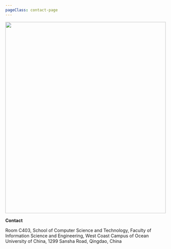 ```yaml
---
pageClass: contact-page
---
```


<img src="/campus.png" style="width: 100%;
height: 100%;
object-fit: contain;
max-height: 600px;">

**Contact**

Room C403, School of Computer Science and Technology, Faculty of Information Science and Engineering, West Coast Campus of Ocean University of China, 1299 Sansha Road, Qingdao, China


<ClientOnly>
<BaiduMap/>
</ClientOnly>

<style lang="stylus">

.contact-page
  background-color #fafbfc



.theme-container.contact-page .page
  width 1000px
  margin: 0 auto


@media (max-width: 1100px)
    .theme-container.contact-page .page
      width 1050px      
      margin: 0 auto      
    .mapdiv
      width: 800px !important;
      height: 350px !important
    

@media (max-width: $MQMobile)
    .theme-container.contact-page .page
      width 710px
       margin: 0 auto
    .mapdiv
      width: 100% !important;
      height: 350px !important

@media (max-width: $MQMobileNarrow)
    .theme-container.contact-page .page
      width 100%
      margin: 0 auto
</style>
